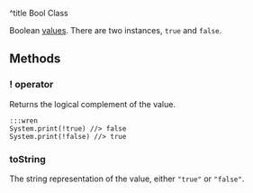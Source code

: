 ^title Bool Class

Boolean [values][]. There are two instances, `true` and `false`.

[values]: ../../values.html

## Methods

### **!** operator

Returns the logical complement of the value.

    :::wren
    System.print(!true) //> false
    System.print(!false) //> true

### toString

The string representation of the value, either `"true"` or `"false"`.
